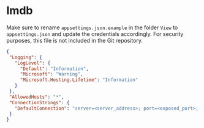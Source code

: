 # Imdb
 
Make sure to rename `appsettings.json.example` in the folder `View` to `appsettings.json` and update the credentials accordingly. For security purposes, this file is not included in the Git repository.

```json
{
 "Logging": {
   "LogLevel": {
     "Default": "Information",
     "Microsoft": "Warning",
     "Microsoft.Hosting.Lifetime": "Information"
   }
 },
 "AllowedHosts": "*",
 "ConnectionStrings": {
   "DefaultConnection": "server=<server_address>; port=<exposed_port>; database=<database>; user=<user>; password=<password>; Persist Security Info=False; Connect Timeout=300"
 }
}
```
